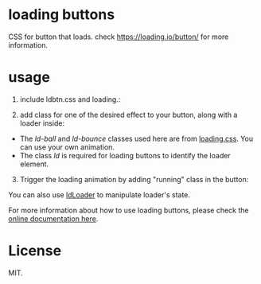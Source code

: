 # loading buttons

CSS for button that loads. check https://loading.io/button/ for more information.

# usage

1. include ldbtn.css and loading.:

    <link rel="stylesheet" type="text/css" href="https://cdn.jsdelivr.net/gh/loadingio/ldButton@2.0.0/dist/ldbtn.css"/>


2. add class for one of the desired effect to your button, along with a loader inside:

    <div class="btn btn-primary ld-ext-right">
      <div class="ld ld-ball ld-bounce"></div>
    </div>

  - The *ld-ball* and *ld-bounce* classes used here are from [loading.css](https://loading.io/animation/). You can use your own animation.
  - The class *ld* is required for loading buttons to identify the loader element.

3. Trigger the loading animation by adding "running" class in the button:

    <div class="btn btn-primary ld-ext-right running">
      <div class="ld ld-ball ld-bounce"></div>
    </div>
 
You can also use [ldLoader](https://loading.io/lib/loader/) to manipulate loader's state.

For more information about how to use loading buttons, please check the [online documentation here](https://loading.io/button/).


# License

MIT.


